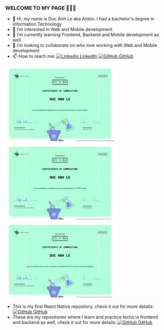 ### WELCOME TO MY PAGE 👋👋👋
- 👋 Hi, my name is Duc Anh Le aka Anton. I had a bachelor's degree in Information Technology
- 👀 I’m interested in Web and Mobile development
- 🌱 I’m currently learning Frontend, Backend and Mobile development as well
- 💞️ I’m looking to collaborate on who love working with Web and Mobile development
- 📫 How to reach me: 
[![Linkedin](https://i.stack.imgur.com/gVE0j.png) LinkedIn](https://www.linkedin.com/in/ducanhle1794/) [![GitHub](https://i.stack.imgur.com/tskMh.png) GitHub](https://github.com/ducanh4531/)

<img talt="React native certificate" src="https://github.com/ducanh4531/ducanh4531/blob/main/certificate-reactnative.png" width="350"><img alt="GraphQL certificate" src="https://github.com/ducanh4531/ducanh4531/blob/main/certificate-graphql.png" width="350">
<img alt="Fullstack certificate" src="https://github.com/ducanh4531/ducanh4531/blob/main/certificate-fullstack.png" width="350">

- This is my first React Native repository, check it out for more details:
[![GitHub](https://i.stack.imgur.com/tskMh.png) GitHub](https://github.com/ducanh4531/part10)
- These are my repositories where I learn and practice techs in frontend and backend as well, check it out for more details:
[![GitHub](https://i.stack.imgur.com/tskMh.png) GitHub](https://github.com/ducanh4531/fullstackopen)

<!---
ducanh4531/ducanh4531 is a ✨ special ✨ repository because its `README.md` (this file) appears on your GitHub profile.
You can click the Preview link to take a look at your changes.
--->
